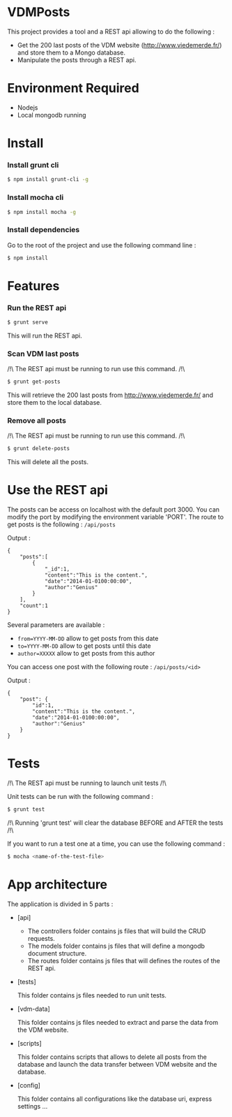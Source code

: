 # VDMPosts
This project provides a tool and a REST api allowing to do the following :
* Get the 200 last posts of the VDM website (http://www.viedemerde.fr/) and store them to a Mongo database.
* Manipulate the posts through a REST api.

# Environment Required
* Nodejs
* Local mongodb running

# Install

### Install grunt cli
```sh
$ npm install grunt-cli -g
```

### Install mocha cli
```sh
$ npm install mocha -g
```

### Install dependencies
Go to the root of the project and use the following command line :
```sh
$ npm install
```

# Features

### Run the REST api
```sh
$ grunt serve
```
This will run the REST api.

### Scan VDM last posts
/!\ The REST api must be running to run use this command. /!\
```sh
$ grunt get-posts
```
This will retrieve the 200 last posts from http://www.viedemerde.fr/ and store them to the local database.

### Remove all posts
/!\ The REST api must be running to run use this command. /!\
```sh
$ grunt delete-posts
```
This will delete all the posts.

# Use the REST api
The posts can be access on localhost with the default port 3000. You can modify the port by modifying the environment variable 'PORT'.
The route to get posts is the following :
``/api/posts``

Output :

```
{
    "posts":[
        {
            "_id":1,
            "content":"This is the content.",
            "date":"2014-01-0100:00:00",
            "author":"Genius"
        }
    ],
    "count":1
}
```

Several parameters are available :
 * ``from=YYYY-MM-DD`` allow to get posts from this date
 * ``to=YYYY-MM-DD`` allow to get posts until this date
 * ``author=XXXXX`` allow to get posts from this author

You can access one post with the following route :
``/api/posts/<id>``

Output :

```
{
    "post": {
        "id":1,
        "content":"This is the content.",
        "date":"2014-01-0100:00:00",
        "author":"Genius"
    }
}
```

# Tests

/!\ The REST api must be running to launch unit tests /!\

Unit tests can be run with the following command :

```sh
$ grunt test
```

/!\ Running 'grunt test' will clear the database BEFORE and AFTER the tests /!\

If you want to run a test one at a time, you can use the following command :

```sh
$ mocha <name-of-the-test-file>
```
# App architecture

The application is divided in 5 parts :

* [api]

    - The controllers folder contains js files that will build the CRUD requests.
    - The models folder contains js files that will define a mongodb document structure.
    - The routes folder contains js files that will defines the routes of the REST api.

* [tests]

    This folder contains js files needed to run unit tests.

* [vdm-data]

    This folder contains js files needed to extract and parse the data from the VDM website.

* [scripts]

    This folder contains scripts that allows to delete all posts from the database and launch the data transfer between VDM website and the database.

* [config]

    This folder contains all configurations like the database uri, express settings ...
